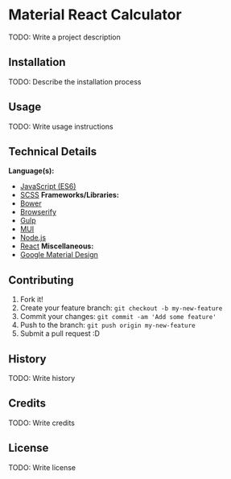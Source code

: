 # Material React Calculator

TODO: Write a project description

## Installation

TODO: Describe the installation process

## Usage

TODO: Write usage instructions

## Technical Details

**Language(s):**
- [JavaScript (ES6)](https://babeljs.io/docs/learn-es2015/)
- [SCSS](http://sass-lang.com/)
**Frameworks/Libraries:**
- [Bower](http://bower.io/)
- [Browserify](http://browserify.org/)
- [Gulp](http://gulpjs.com/)
- [MUI](https://www.muicss.com/)
- [Node.js](https://nodejs.org/en/)
- [React](https://facebook.github.io/react/)
**Miscellaneous:**
- [Google Material Design](https://www.google.com/design/spec/material-design/introduction.html#)


## Contributing

1. Fork it!
2. Create your feature branch: `git checkout -b my-new-feature`
3. Commit your changes: `git commit -am 'Add some feature'`
4. Push to the branch: `git push origin my-new-feature`
5. Submit a pull request :D

## History

TODO: Write history

## Credits

TODO: Write credits

## License

TODO: Write license
